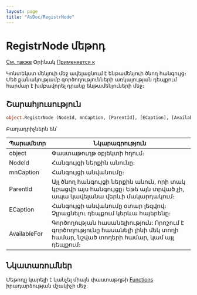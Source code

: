 ```yaml
---
layout: page
title: "AsDoc/RegistrNode"
---
```



# RegistrNode մեթոդ

[См. также](../Asdoc.md) Օրինակ [Применяется к](../Asdoc.md)

Կոնտեկստ մենյուի մեջ ավելացնում է ենթամենյուի ծնող հանգույց։ Մեծ քանակությամբ գործողությունների առկայության դեպքում հարմար է խմբավորել դրանք ենթամենյուների մեջ։ 


## Շարահյուսություն

``` vb
object.RegistrNode (NodeId, mnCaption, [ParentId], [ECaption], [AvailableFor])
```


Բաղադրիչներն են՝ 

| Պարամետր | Նկարագրություն |
|--|--|
| object | Փաստաթուղթ օբյեկտի հղում։|
| NodeId | Հանգույցի ներքին անունը։ |
| mnCaption | Հանգույցի անվանումը։ |
| ParentId | Այլ ծնող հանգույցի ներքին անուն, որի տակ կբացվի այս հանգույցը։ Եթե այն տրված չի, ապա  կավելանա վերևի մակարդակում։ |
| ЕCaption | Հանգույցի անվանումը օտար լեզվով։ Չլրացնելու դեպքում կերևա հայերենը։ |
| AvailableFor | Գործողության հասանելիություն: Որոշում է գործողությունը հասանելի լինի մեկ տողի համար, նշված տողերի համար, կամ այլ դեպքում։ |


## Նկատառումներ

Մեթոդը կարելի է կանչել միայն փաստաթղթի [Functions](../../ScriptProcs/FunctionsDoc.html) իրադարձության մշակիչի մեջ։


